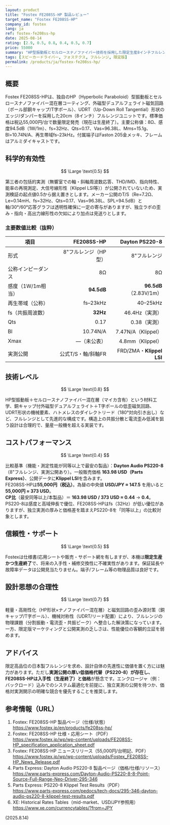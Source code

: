 ```yaml
---
layout: product
title: "Fostex FE208SS-HP 製品レビュー"
target_name: "Fostex FE208SS-HP"
company_id: fostex
lang: ja
ref: fostex-fe208ss-hp
date: 2025-08-14
rating: [2.9, 0.5, 0.8, 0.4, 0.5, 0.7]
price: 55000
summary: "HP型振動板とセルロースナノファイバー技術を採用した限定生産8インチフルレンジドライバー（生産終了）。高度な設計だが55,000円の価格に対し競合の実測公開品が大幅に安価"
tags: [スピーカードライバー, フォステクス, フルレンジ, 限定版]
permalink: /products/ja/fostex-fe208ss-hp/
---
```

## 概要

Fostex FE208SS-HPは、独自のHP（Hyperbolic Paraboloid）型振動板とセルロースナノファイバー混在層コーティング、外磁型デュアルフェライト磁気回路（ポール部銅キャップ/T字ポール）、UDRT（Up-Down Roll Tangential）形状のエッジ/ダンパーを採用した20cm（8インチ）フルレンジユニットです。標準価格は税込55,000円/台で数量限定発売（現在は生産終了）。主要公称値：8Ω、感度94.5dB（1W/1m）、fs=32Hz、Qts=0.17、Vas=96.38L、Mms=15.1g、Bl=10.74N/A、再生帯域fs–23kHz。付属端子はFaston 205金メッキ、フレームはアルミダイキャストです。

## 科学的有効性

$$ \Large \text{0.5} $$

第三者の包括的実測（無響室での軸・斜軸周波数応答、THD/IMD、指向特性、能率の再現測定、大信号線形性〔Klippel LSI等〕）が公開されていないため、実測検証の起点値0.5から据え置きとします。メーカー公開のT/S（Re=7.2Ω、Le=0.14mH、fs=32Hz、Qts=0.17、Vas=96.38L、SPL=94.5dB）と軸/30°/60°応答グラフは透明性確保に一定の寄与がありますが、独立ラボの歪み・指向・高出力線形性の欠如により加点は見送りとします。

### 主要数値比較（抜粋）

| 項目 | FE208SS-HP | Dayton PS220-8 |
|---|---:|---:|
| 形式 | 8"フルレンジ（HP型） | 8"フルレンジ |
| 公称インピーダンス | 8Ω | 8Ω |
| 感度（1W/1m相当） | **94.5dB** | **96.5dB**（2.83V/1m） |
| 再生帯域（公称） | fs–23kHz | 40–25kHz |
| fs（共振周波数） | **32Hz** | 46.4Hz（実測） |
| Qts | 0.17 | 0.38（実測） |
| Bl | 10.74N/A | 7.47N/A（Klippel） |
| Xmax | —（未公表） | 4.8mm（Klippel） |
| 実測公開 | 公式T/S・軸/斜軸FR | FRD/ZMA・**Klippel LSI** |

## 技術レベル

$$ \Large \text{0.8} $$

HP型振動板＋セルロースナノファイバー混在層（マイカ含有）という材料工学、銅キャップ付外磁型デュアルフェライト＋T字ポールの低歪磁気回路、UDRT形状の機械要素、ハトメレスのダイレクトリード（180°対向引き出し）など、フルレンジとして先進的な構成です。構造上の共振分散と電流歪み低減を狙う設計は合理的で、量産一般機を超える実装です。

## コストパフォーマンス

$$ \Large \text{0.4} $$

比較基準（機能・測定性能が同等以上で最安の製品）：**Dayton Audio PS220-8**（8"フルレンジ、実測公開あり）。一般販売価格 **163.98 USD（Parts Express）**、公開データに**Klippel LSI**を含みます。  
FE208SS-HPは**55,000円（税込）**。為替の中央値 **USD/JPY ≈ 147.5** を用いると **55,000円 ≈ 373 USD**。  
**CP比**（最安同等以上/本製品）＝ **163.98 USD / 373 USD ≈ 0.44** → **0.4**。  
PS220-8は感度と高域伸長で優位、FE208SS-HPはfs（32Hz）が低い優位がありますが、独立実測の厚みと価格差を踏まえPS220-8を「同等以上」の比較対象とします。

## 信頼性・サポート

$$ \Large \text{0.5} $$

Fostexは仕様書/応用シートや販売・サポート網を有しますが、本機は**限定生産かつ生産終了**で、将来の入手性・補修交換性に不確実性があります。保証延長や故障率データは公開見当たりません。端子/フレーム等の物理品質は良好です。

## 設計思想の合理性

$$ \Large \text{0.7} $$

軽量・高剛性化（HP形状×ナノファイバー混在層）と磁気回路の歪み源対策（銅キャップ/T字ポール）、機械対称性（UDRT/リード配置）により、フルレンジの物理課題（分割振動・電流歪・共振ピーク）へ整合した解決策になっています。一方、限定版マーケティングと公開実測の乏しさは、性能優位の客観的立証を弱めます。

## アドバイス

限定高品位の日本製フルレンジを求め、設計自体の先進性に価値を置く方には魅力があります。ただし**実測公開の厚い低価格代替（PS220-8）**が存在し、FE208SS-HPは**入手性（生産終了）と価格**が懸念です。エンクロージャ（例：バックロード）込みでのシステム最適化を前提に、独立実測の公開を待つか、価格対実測開示の明確な競合を優先することを推奨します。

## 参考情報（URL）

1. Fostex: FE208SS-HP 製品ページ（仕様/状態）  
   https://www.fostex.jp/en/products/fe208ss-hp/  
2. Fostex: FE208SS-HP 仕様・応用シート（PDF）  
   https://www.fostex.jp/wp/wp-content/uploads/FE208SS-HP_specification_application_sheet.pdf  
3. Fostex: FE208SS-HP ニュースリリース（55,000円/台明記、PDF）  
   https://www.fostex.jp/wp/wp-content/uploads/Fostex_FE208SS-HP_News_Release.pdf  
4. Parts Express: Dayton Audio PS220-8 製品ページ（価格/仕様/リソース）  
   https://www.parts-express.com/Dayton-Audio-PS220-8-8-Point-Source-Full-Range-Neo-Driver-295-346  
5. Parts Express: PS220-8 Klippel Test Results（PDF）  
   https://www.parts-express.com/pedocs/tech-docs/295-346-dayton-audio-ps220-8-klippel-test-results.pdf  
6. XE: Historical Rates Tables（mid-market、USD/JPY参照用）  
   https://www.xe.com/currencytables/?from=JPY

(2025.8.14)

